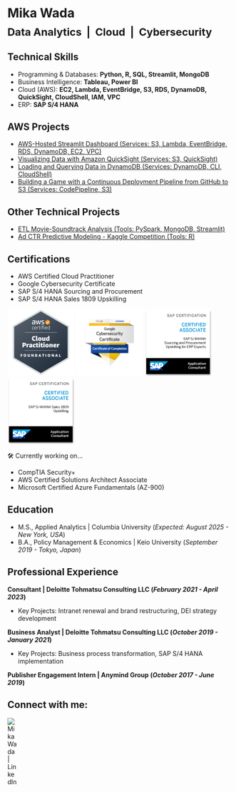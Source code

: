 # Mika Wada  </br><sub>Data Analytics&nbsp;&nbsp;|&nbsp;&nbsp;Cloud&nbsp;&nbsp;|&nbsp;&nbsp;Cybersecurity</sub>

## Technical Skills
- Programming & Databases: **Python, R, SQL, Streamlit, MongoDB**
- Business Intelligence: **Tableau, Power BI**
- Cloud (AWS): **EC2, Lambda, EventBridge, S3, RDS, DynamoDB, QuickSight, CloudShell, IAM, VPC**
- ERP: **SAP S/4 HANA**

## AWS Projects
- [AWS-Hosted Streamlit Dashboard (Services: S3, Lambda, EventBridge, RDS, DynamoDB, EC2, VPC)](https://github.com/mikawada/aws-streamlit)
- [Visualizing Data with Amazon QuickSight (Services: S3, QuickSight)](https://github.com/mikawada/analytics-quicksight)
- [Loading and Querying Data in DynamoDB (Services: DynamoDB, CLI, CloudShell)](https://github.com/mikawada/databases-dynamodb)
- [Building a Game with a Continuous Deployment Pipeline from GitHub to S3 (Services: CodePipeline, S3)](https://github.com/mikawada/codepipeline-s3-game)

## Other Technical Projects
- [ETL Movie-Soundtrack Analysis (Tools: PySpark, MongoDB, Streamlit)](https://github.com/mikawada/etl-movie-soundtrack)
- [Ad CTR Predictive Modeling - Kaggle Competition (Tools: R)](https://github.com/mikawada/ctr-kaggle)

## Certifications
- AWS Certified Cloud Practitioner
- Google Cybersecurity Certificate
- SAP S/4 HANA Sourcing and Procurement
- SAP S/4 HANA Sales 1809 Upskilling

[<img src="images/ccp.png" alt="Preview" width="150"/>][CCP]
[<img src="images/googlecyber.png" alt="Preview" width="150"/>][GC]
[<img src="images/sap1.png" alt="Preview" width="150"/>][SAP1]
[<img src="images/sap2.png" alt="Preview" width="150"/>][SAP2]

[CCP]: https://www.credly.com/badges/05191195-e16c-47f4-99d9-dfeb0980fe3e
[GC]: https://www.credly.com/badges/a5e1683f-5bc9-4e2f-8465-e0414889303a
[SAP1]: https://www.credly.com/badges/ff4050a9-1fe3-451a-aee2-8bfe1199bc79
[SAP2]: https://www.credly.com/badges/980adb89-47af-4421-9d51-3da48d3c9425

🛠️ Currently working on...
- CompTIA Security+
- AWS Certified Solutions Architect Associate
- Microsoft Certified Azure Fundamentals (AZ-900)

## Education						       		
- M.S., Applied Analytics	| Columbia University (_Expected: August 2025 - New York, USA_)	 			        		
- B.A., Policy Management & Economics | Keio University (_September 2019 - Tokyo, Japan_)

## Professional Experience
**Consultant | Deloitte Tohmatsu Consulting LLC (_February 2021 - April 2023_)**
  - Key Projects: Intranet renewal and brand restructuring, DEI strategy development

**Business Analyst | Deloitte Tohmatsu Consulting LLC (_October 2019 - January 2021_)**
  - Key Projects: Business process transformation, SAP S/4 HANA implementation

**Publisher Engagement Intern | Anymind Group (_October 2017 - June 2019_)**

## Connect with me:

[<img align="left" alt="MikaWada | LinkedIn" width="22px" src="https://cdn.jsdelivr.net/npm/simple-icons@v3/icons/linkedin.svg" />][linkedin]

[linkedin]: https://www.linkedin.com/in/mika-tina-wada/
